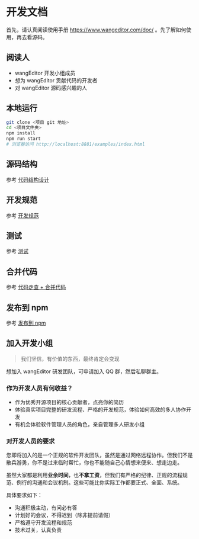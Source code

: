 # 开发文档

首先，请认真阅读使用手册 https://www.wangeditor.com/doc/ 。先了解如何使用，再去看源码。

## 阅读人

- wangEditor 开发小组成员
- 想为 wangEditor 贡献代码的开发者
- 对 wangEditor 源码感兴趣的人

## 本地运行

```sh
git clone <项目 git 地址>
cd <项目文件夹>
npm install
npm run start
# 浏览器访问 http://localhost:8881/examples/index.html
```

## 源码结构

参考 [代码结构设计](./code.md)

## 开发规范

参考 [开发规范](./dev.md)

## 测试
参考 [测试](./test.md)

## 合并代码

参考 [代码走查 + 合并代码](./cr.md)

## 发布到 npm

参考 [发布到 npm](./pub.md)

## 加入开发小组

> 我们坚信，有价值的东西，最终肯定会变现

想加入 wangEditor 研发团队，可申请加入 QQ 群，然后私聊群主。

### 作为开发人员有何收益？

- 作为优秀开源项目的核心贡献者，点亮你的简历
- 体验真实项目完整的研发流程、严格的开发规范，体验如何高效的多人协作开发
- 有机会体验软件管理人员的角色，亲自管理多人研发小组

### 对开发人员的要求

您即将加入的是一个正规的软件开发团队，虽然是通过网络远程协作。但我们不是散兵游勇，你不是过来临时帮忙，你也不能随自己心情想来便来、想走边走。

虽然大家都是利用**业余时间**，也**不拿工资**，但我们有严格的纪律、正规的流程规范、例行的沟通和会议机制。这些可能比你实际工作都要正式、全面、系统。

具体要求如下：

- 沟通积极主动，有问必有答
- 计划好的会议，不得迟到（除非提前请假）
- 严格遵守开发流程和规范
- 技术过关，认真负责
